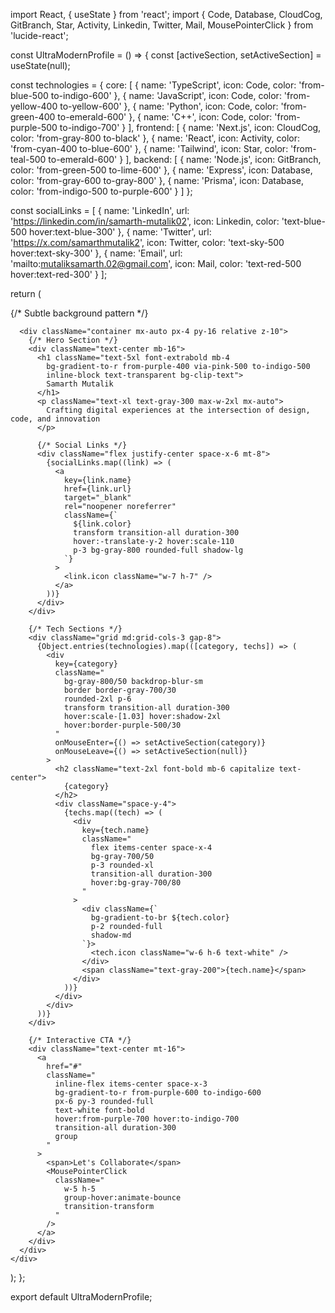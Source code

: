 import React, { useState } from 'react';
import { 
  Code, 
  Database, 
  CloudCog, 
  GitBranch, 
  Star, 
  Activity, 
  Linkedin, 
  Twitter, 
  Mail, 
  MousePointerClick 
} from 'lucide-react';

const UltraModernProfile = () => {
  const [activeSection, setActiveSection] = useState(null);

  const technologies = {
    core: [
      { name: 'TypeScript', icon: Code, color: 'from-blue-500 to-indigo-600' },
      { name: 'JavaScript', icon: Code, color: 'from-yellow-400 to-yellow-600' },
      { name: 'Python', icon: Code, color: 'from-green-400 to-emerald-600' },
      { name: 'C++', icon: Code, color: 'from-purple-500 to-indigo-700' }
    ],
    frontend: [
      { name: 'Next.js', icon: CloudCog, color: 'from-gray-800 to-black' },
      { name: 'React', icon: Activity, color: 'from-cyan-400 to-blue-600' },
      { name: 'Tailwind', icon: Star, color: 'from-teal-500 to-emerald-600' }
    ],
    backend: [
      { name: 'Node.js', icon: GitBranch, color: 'from-green-500 to-lime-600' },
      { name: 'Express', icon: Database, color: 'from-gray-600 to-gray-800' },
      { name: 'Prisma', icon: Database, color: 'from-indigo-500 to-purple-600' }
    ]
  };

  const socialLinks = [
    { 
      name: 'LinkedIn', 
      url: 'https://linkedin.com/in/samarth-mutalik02', 
      icon: Linkedin,
      color: 'text-blue-500 hover:text-blue-300'
    },
    { 
      name: 'Twitter', 
      url: 'https://x.com/samarthmutalik2', 
      icon: Twitter,
      color: 'text-sky-500 hover:text-sky-300'
    },
    { 
      name: 'Email', 
      url: 'mailto:mutaliksamarth.02@gmail.com', 
      icon: Mail,
      color: 'text-red-500 hover:text-red-300'
    }
  ];

  return (
    <div className="min-h-screen bg-gradient-to-br from-[#0F172A] via-[#1E293B] to-[#0F172A] text-white overflow-hidden relative">
      {/* Subtle background pattern */}
      <div className="absolute inset-0 opacity-[0.02] bg-[radial-gradient(ellipse_at_center,_var(--tw-gradient-stops))] from-purple-900 via-transparent to-transparent"></div>
      
      <div className="container mx-auto px-4 py-16 relative z-10">
        {/* Hero Section */}
        <div className="text-center mb-16">
          <h1 className="text-5xl font-extrabold mb-4 
            bg-gradient-to-r from-purple-400 via-pink-500 to-indigo-500 
            inline-block text-transparent bg-clip-text">
            Samarth Mutalik
          </h1>
          <p className="text-xl text-gray-300 max-w-2xl mx-auto">
            Crafting digital experiences at the intersection of design, code, and innovation
          </p>
          
          {/* Social Links */}
          <div className="flex justify-center space-x-6 mt-8">
            {socialLinks.map((link) => (
              <a 
                key={link.name}
                href={link.url}
                target="_blank"
                rel="noopener noreferrer"
                className={`
                  ${link.color} 
                  transform transition-all duration-300 
                  hover:-translate-y-2 hover:scale-110
                  p-3 bg-gray-800 rounded-full shadow-lg
                `}
              >
                <link.icon className="w-7 h-7" />
              </a>
            ))}
          </div>
        </div>

        {/* Tech Sections */}
        <div className="grid md:grid-cols-3 gap-8">
          {Object.entries(technologies).map(([category, techs]) => (
            <div 
              key={category}
              className="
                bg-gray-800/50 backdrop-blur-sm 
                border border-gray-700/30 
                rounded-2xl p-6 
                transform transition-all duration-300
                hover:scale-[1.03] hover:shadow-2xl
                hover:border-purple-500/30
              "
              onMouseEnter={() => setActiveSection(category)}
              onMouseLeave={() => setActiveSection(null)}
            >
              <h2 className="text-2xl font-bold mb-6 capitalize text-center">
                {category}
              </h2>
              <div className="space-y-4">
                {techs.map((tech) => (
                  <div 
                    key={tech.name}
                    className="
                      flex items-center space-x-4 
                      bg-gray-700/50 
                      p-3 rounded-xl 
                      transition-all duration-300
                      hover:bg-gray-700/80
                    "
                  >
                    <div className={`
                      bg-gradient-to-br ${tech.color} 
                      p-2 rounded-full 
                      shadow-md
                    `}>
                      <tech.icon className="w-6 h-6 text-white" />
                    </div>
                    <span className="text-gray-200">{tech.name}</span>
                  </div>
                ))}
              </div>
            </div>
          ))}
        </div>

        {/* Interactive CTA */}
        <div className="text-center mt-16">
          <a 
            href="#" 
            className="
              inline-flex items-center space-x-3
              bg-gradient-to-r from-purple-600 to-indigo-600
              px-6 py-3 rounded-full
              text-white font-bold
              hover:from-purple-700 hover:to-indigo-700
              transition-all duration-300
              group
            "
          >
            <span>Let's Collaborate</span>
            <MousePointerClick 
              className="
                w-5 h-5 
                group-hover:animate-bounce
                transition-transform
              " 
            />
          </a>
        </div>
      </div>
    </div>
  );
};

export default UltraModernProfile;
